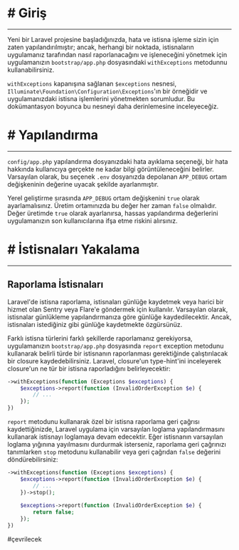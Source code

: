 # # Giriş
---
Yeni bir Laravel projesine başladığınızda, hata ve istisna işleme sizin için zaten yapılandırılmıştır; ancak, herhangi bir noktada, istisnaların uygulamanız tarafından nasıl raporlanacağını ve işleneceğini yönetmek için uygulamanızın `bootstrap/app.php` dosyasındaki `withExceptions` metodunnu kullanabilirsiniz.

`withExceptions` kapanışına sağlanan `$exceptions` nesnesi, `Illuminate\Foundation\Configuration\Exceptions`'ın bir örneğidir ve uygulamanızdaki istisna işlemlerini yönetmekten sorumludur. Bu dokümantasyon boyunca bu nesneyi daha derinlemesine inceleyeceğiz.

# # Yapılandırma
---
`config/app.php` yapılandırma dosyanızdaki hata ayıklama seçeneği, bir hata hakkında kullanıcıya gerçekte ne kadar bilgi görüntüleneceğini belirler. Varsayılan olarak, bu seçenek `.env` dosyanızda depolanan `APP_DEBUG` ortam değişkeninin değerine uyacak şekilde ayarlanmıştır.

Yerel geliştirme sırasında `APP_DEBUG` ortam değişkenini `true` olarak ayarlamalısınız. Üretim ortamınızda bu değer her zaman `false` olmalıdır. Değer üretimde `true` olarak ayarlanırsa, hassas yapılandırma değerlerini uygulamanızın son kullanıcılarına ifşa etme riskini alırsınız.

# # İstisnaları Yakalama
---
## Raporlama İstisnaları

Laravel'de istisna raporlama, istisnaları günlüğe kaydetmek veya harici bir hizmet olan Sentry veya Flare'e göndermek için kullanılır. Varsayılan olarak, istisnalar günlükleme yapılandırmanıza göre günlüğe kaydedilecektir. Ancak, istisnaları istediğiniz gibi günlüğe kaydetmekte özgürsünüz.

Farklı istisna türlerini farklı şekillerde raporlamanız gerekiyorsa, uygulamanızın `bootstrap/app.php` dosyasında `report` exception metodunu kullanarak belirli türde bir istisnanın raporlanması gerektiğinde çalıştırılacak bir closure kaydedebilirsiniz. Laravel, closure'un type-hint'ini inceleyerek closure'un ne tür bir istisna raporladığını belirleyecektir:

```php
->withExceptions(function (Exceptions $exceptions) {
    $exceptions->report(function (InvalidOrderException $e) {
        // ...
    });
})
```

`report` metodunu kullanarak özel bir istisna raporlama geri çağrısı kaydettiğinizde, Laravel uygulama için varsayılan loglama yapılandırmasını kullanarak istisnayı loglamaya devam edecektir. Eğer istisnanın varsayılan loglama yığınına yayılmasını durdurmak isterseniz, raporlama geri çağrınızı tanımlarken `stop` metodunu kullanabilir veya geri çağrıdan `false` değerini döndürebilirsiniz:

```php
->withExceptions(function (Exceptions $exceptions) {
    $exceptions->report(function (InvalidOrderException $e) {
        // ...
    })->stop();
 
    $exceptions->report(function (InvalidOrderException $e) {
        return false;
    });
})
```

#çevrilecek 

